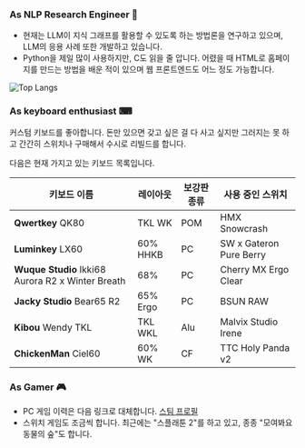 ### As NLP Research Engineer 🤔

- 현재는 LLM이 지식 그래프를 활용할 수 있도록 하는 방법론을 연구하고 있으며, LLM의 응용 사례 또한 개발하고 있습니다.
- Python을 제일 많이 사용하지만, C도 읽을 줄 압니다. 어렸을 때 HTML로 홈페이지를 만드는 방법을 배운 적이 있으며 웹 프론트엔드도 어느 정도 가능합니다.

![Top Langs](https://github-readme-stats.vercel.app/api/top-langs/?username=dreamingjudith&layout=compact)

### As keyboard enthusiast ⌨

커스텀 키보드를 좋아합니다. 돈만 있으면 갖고 싶은 걸 다 사고 싶지만 그러지는 못 하고 간간히 스위치나 구매해서 수시로 리빌드를 합니다.

다음은 현재 가지고 있는 키보드 목록입니다.

| 키보드 이름                                   | 레이아웃 | 보강판 종류 | 사용 중인 스위치        |
| --------------------------------------------- | -------- | ----------- | ----------------------- |
| **Qwertkey** QK80                                 | TKL WK   | POM         | HMX Snowcrash           |
| **Luminkey** LX60                                 | 60% HHKB | PC          | SW x Gateron Pure Berry |
| **Wuque Studio** Ikki68 Aurora R2 x Winter Breath | 68%      | PC          | Cherry MX Ergo Clear    |
| **Jacky Studio** Bear65 R2                        | 65% Ergo | PC          | BSUN RAW                |
| **Kibou** Wendy TKL                               | TKL WKL  | Alu         | Malvix Studio Irene     |
| **ChickenMan** Ciel60                             | 60% WK   | CF          | TTC Holy Panda v2       |

### As Gamer 🎮

- PC 게임 이력은 다음 링크로 대체합니다. [스팀 프로필](https://steamcommunity.com/id/dreamingjudith/)
- 스위치 게임도 조금씩 합니다. 최근에는 "스플래툰 2"를 하고 있고, 종종 "모여봐요 동물의 숲"도 합니다.
